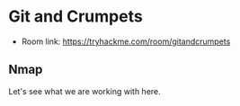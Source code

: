 # Git and Crumpets 
- Room link: https://tryhackme.com/room/gitandcrumpets

## Nmap 

Let's see what we are working with here. 

```

```
